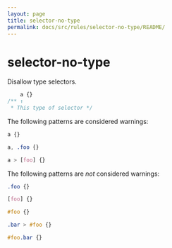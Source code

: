 ```yaml
---
layout: page
title: selector-no-type
permalink: docs/src/rules/selector-no-type/README/
---
```


# selector-no-type

Disallow type selectors.

```css
    a {}
/** ↑
 * This type of selector */
```

The following patterns are considered warnings:

```css
a {}
```

```css
a, .foo {}
```

```css
a > [foo] {}
```

The following patterns are *not* considered warnings:

```css
.foo {}
```

```css
[foo] {}
```

```css
#foo {}
```

```css
.bar > #foo {}
```

```css
#foo.bar {}
```
